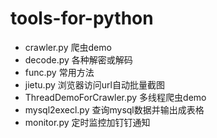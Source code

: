 # tools-for-python

* crawler.py 爬虫demo
* decode.py 各种解密或解码
* func.py  常用方法
* jietu.py 浏览器访问url自动批量截图
* ThreadDemoForCrawler.py 多线程爬虫demo
* mysql2execl.py 查询mysql数据并输出成表格
* monitor.py  定时监控加钉钉通知
